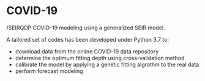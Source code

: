 # COVID-19

/SEIRQDP
COVID-19 modeling using a generalized SEIR model.

A tailored set of codes has been developed under Python 3.7 to:

- download data from the online COVID-19 data repository
- determine the optimum fitting depth using cross-validation method
- calibrate the model by applying a genetic fitting algrothm to the real data 
- perform forecast modeling 

